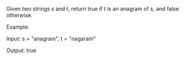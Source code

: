 <p>Given two strings s and t, return true if t is an anagram of s, and false otherwise.
</p>
<p>Example:</p>
<p>Input: s = "anagram", t = "nagaram"</p>
<p>Output: true</p>
